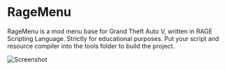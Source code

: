 # RageMenu
RageMenu is a mod menu base for Grand Theft Auto V, written in RAGE Scripting Language. Strictly for educational purposes.
Put your script and resource compiler into the tools folder to build the project.

![Screenshot](https://i.imgur.com/I4RFq6l.png)